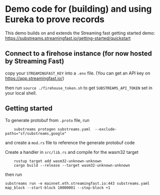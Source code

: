 # Demo code for (building) and using Eureka to prove records

This demo builds on and extends the Streaming fast getting started demo: https://substreams.streamingfast.io/getting-started/quickstart

## Connect to a firehose instance (for now hosted by Streaming Fast)

copy your `STREAMINGFAST_KEY` into a `.env` file. (You can get an API key on https://app.streamingfast.io/)

then run `source ./firehouse_token.sh` to get `SUBSTREAMS_API_TOKEN` set in your local shell.
## Getting started

To generate protobuf from `.proto` file, run
```
    substreams protogen substreams.yaml  --exclude-paths="sf/substreams,google"
```
and create a `mod.rs` file to reference the generate protobuf code

Create a handler in `src/lib.rs` and compile for the wasm32 target
```
    rustup target add wasm32-unknown-unknown
    cargo build --release --target wasm32-unknown-unknown
```

then run
```
substreams run -e mainnet.eth.streamingfast.io:443 substreams.yaml map_block --start-block 10000001 --stop-block +1
```